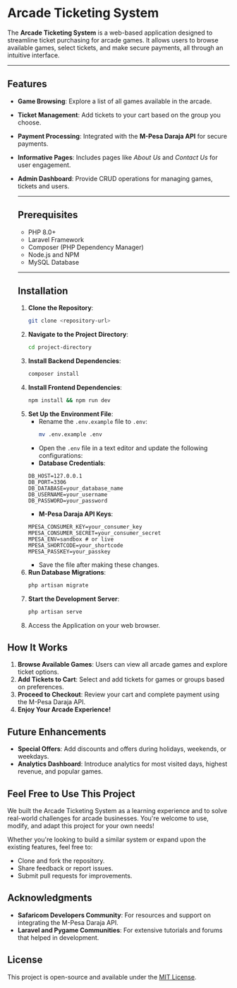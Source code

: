 # Arcade Ticketing System

The **Arcade Ticketing System** is a web-based application designed to streamline ticket purchasing for arcade games. It allows users to browse available games, select tickets, and make secure payments, all through an intuitive interface.

---

## Features

- **Game Browsing**: Explore a list of all games available in the arcade.
- **Ticket Management**: Add tickets to your cart based on the group you choose.
- **Payment Processing**: Integrated with the **M-Pesa Daraja API** for secure payments.
- **Informative Pages**: Includes pages like *About Us* and *Contact Us* for user engagement.
- **Admin Dashboard**: Provide CRUD operations for managing games, tickets and users.

  ---

  ## Prerequisites

  - PHP 8.0+
  - Laravel Framework
  - Composer (PHP Dependency Manager)
  - Node.js and NPM
  - MySQL Database

  ---

  ## Installation

    1. **Clone the Repository**:
       ```bash
       git clone <repository-url>
    2. **Navigate to the Project Directory**:
       ```bash
       cd project-directory
    3. **Install Backend Dependencies**:
       ```bash
       composer install
    4. **Install Frontend Dependencies**:
       ```bash
       npm install && npm run dev
    5. **Set Up the Environment File**:
       - Rename the `.env.example` file to `.env`:
         ```bash
         mv .env.example .env
         ```
       - Open the `.env` file in a text editor and update the following configurations:
       - **Database Credentials**:  
       ```env
       DB_HOST=127.0.0.1
       DB_PORT=3306
       DB_DATABASE=your_database_name
       DB_USERNAME=your_username
       DB_PASSWORD=your_password
       ```
       - **M-Pesa Daraja API Keys**:  
       ```env
       MPESA_CONSUMER_KEY=your_consumer_key
       MPESA_CONSUMER_SECRET=your_consumer_secret
       MPESA_ENV=sandbox # or live
       MPESA_SHORTCODE=your_shortcode
       MPESA_PASSKEY=your_passkey
       ```
       - Save the file after making these changes.
    6. **Run Database Migrations**:
       ```bash
       php artisan migrate
    7. **Start the Development Server**:
       ```bash
       php artisan serve
    8. Access the Application on your web browser.

## How It Works
1. **Browse Available Games**: Users can view all arcade games and explore ticket options.
2. **Add Tickets to Cart**: Select and add tickets for games or groups based on preferences.
3. **Proceed to Checkout**: Review your cart and complete payment using the M-Pesa Daraja API.
4. **Enjoy Your Arcade Experience!**

## Future Enhancements
- **Special Offers**: Add discounts and offers during holidays, weekends, or weekdays.
- **Analytics Dashboard**: Introduce analytics for most visited days, highest revenue, and popular games.

## Feel Free to Use This Project  
We built the Arcade Ticketing System as a learning experience and to solve real-world challenges for arcade businesses. You're welcome to use, modify, and adapt this project for your own needs!

Whether you're looking to build a similar system or expand upon the existing features, feel free to:  
- Clone and fork the repository.  
- Share feedback or report issues.  
- Submit pull requests for improvements.

## Acknowledgments  
- **Safaricom Developers Community**: For resources and support on integrating the M-Pesa Daraja API.  
- **Laravel and Pygame Communities**: For extensive tutorials and forums that helped in development.

## License  
This project is open-source and available under the [MIT License](https://opensource.org/licenses/MIT).

 

       
    
